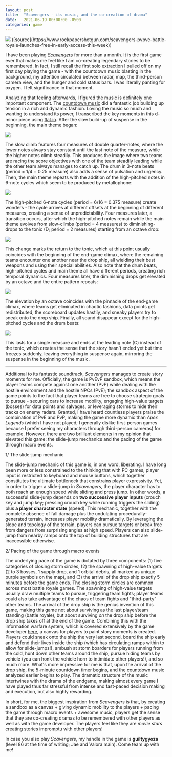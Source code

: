 ```yaml
---
layout: post
title:  "Scavengers - its music, and the co-creation of drama"
date:   2021-06-19 00:00:00 -0500
categories: game
---
```


<img src="/assets/scavengers-early-access.jpeg"/>
([source](https://www.rockpapershotgun.com/scavengers-pvpve-battle-royale-launches-free-in-early-access-this-week))

I have been playing *[Scavengers](https://www.playscavengers.com/en)* for more than a month. It is the first game ever that makes me feel like I am co-creating legendary stories to be remembered. In fact, I still recall the first solo extraction I pulled off on my first day playing the game - with the countdown music blasting in the background, my attention circulated between radar, map, the third-person camera view, and the hunger and cold status bars. I was literally panting for oxygen. I felt significance in that moment.

Analyzing that feeling afterwards, I figured the music is definitely one important component. The [countdown music](https://www.youtube.com/watch?v=bAZei663U0A) did a fantastic job building up tension in a rich and dynamic fashion. Loving the music so much and wanting to understand its power, I transcribed the key moments in this d-minor piece using [flat.io](https://flat.io/my-library). After the slow build-up of suspense in the beginning, the main theme began:

<img src="/assets/scavengers-countdown-1.png"/>

The slow climb features four measures of double quarter-notes, where the lower notes always stay constant until the last note of the measure, while the higher notes climb steadily. This produces the image where two teams are racing the score objectives with one of the team steadily leading while the other team always manages to catch up. The drum in 3-note beats (period = 1/4 = 0.25 measure) also adds a sense of pulsation and urgency. Then, the main theme repeats with the addition of the high-pitched notes in 6-note cycles which seem to be produced by metallophone:

<img src="/assets/scavengers-countdown-2.png"/>

The high-pitched 6-note cycles (period = 6/16 = 0.375 measure) create wonders - the cycle arrives at different offsets at the beginning of different measures, creating a sense of unpredictability. Four measures later, a transition occurs, after which the high-pitched notes remain while the main theme evolves from slow-climbs (period = 4 measures) to diminishing-drops to the tonic (D; period = 2 measures) starting from an octave drop:

<img src="/assets/scavengers-countdown-3.png"/>

This change marks the return to the tonic, which at this point usually coincides with the beginning of the end-game climax, where the remaining teams encounter one another near the drop ship, all wielding their best weapons and using their special abilities. Also note that the drum beats, high-pitched cycles and main theme all have different periods, creating rich temporal dynamics. Four measures later, the diminishing drops get elevated by an octave and the entire pattern repeats:

<img src="/assets/scavengers-countdown-4.png"/>

The elevation by an octave coincides with the pinnacle of the end-game climax, where teams get eliminated in chaotic fashions, data points get redistributed, the scoreboard updates hastily, and sneaky players try to sneak onto the drop ship. Finally, all sound disappear except for the high-pitched cycles and the drum beats:

<img src="/assets/scavengers-countdown-5.png"/>

This lasts for a single measure and ends at the leading note (C) instead of the tonic, which creates the sense that the story hasn't ended yet but time freezes suddenly, leaving everything in suspense again, mirroring the suspense in the beginning of the music.

***

Additional to its fantastic soundtrack, *Scavengers* manages to create story moments for me. Officially, the game is PvEvP sandbox, which means the player teams compete against one another (PvP) while dealing with the hostile environment and the hostile NPCs (PvE); the sandbox aspect of the game points to the fact that player teams are free to choose strategic goals to pursue - securing cars to increase mobility, engaging high-value targets (bosses) for data points and salvages, or leveraging storms to hide their tracks on enemy radars. Granted, I have heard countless players praise the combination of PvE and PvP, making the game more dynamic than *Apex Legends* (which I have not played; I generally dislike first-person games because I prefer seeing my characters through third-person cameras) for example. However, there are two brilliant elements in my opinion that elevated this game: the slide-jump mechanics and the pacing of the game through macro events.

1/ The slide-jump mechanic

The slide-jump mechanic of this game is, in one word, liberating. I have long been more or less constrained to the thinking that with PC games, player input is restricted to keyboard and mouse buttons, which together constitutes the ultimate bottleneck that constrains player expressivity. Yet, in order to trigger a slide-jump in *Scavengers*, the player character has to both reach an enough speed while sliding and press jump. In other words, a successful slide-jump depends on **two successive player inputs** (crouch key and jump key; pressing crouch key while running triggers the sliding) plus **a player character state** (speed). This mechanic, together with the complete absence of fall damage plus the undulating procedurally-generated terrain, increases player mobility dramatically. By leveraging the slope and topology of the terrain, players can pursue targets or break free from dangers from surprising angles at high speed. Players can also slide-jump from nearby ramps onto the top of building structures that are inaccessible otherwise.

2/ Pacing of the game through macro events

The underlying pace of the game is dictated by three components: (1) five categories of closing storm circles, (2) the spawning of high-value targets (2 to 3 bosses, 1 supply drop, and 1 orbital debris, all marked as unique purple symbols on the map), and (3) the arrival of the drop ship exactly 5 minutes before the game ends. The closing storm circles are common across most battle royale games. The spawning of high-value targets usually draw multiple teams to pursue, triggering team fights; player teams could also take advantage of the chaos of team fights and "third-party" other teams. The arrival of the drop ship is the genius invention of this game, making this game not about surviving as the last player/team standing (battle royale), but about surviving *on* the drop ship before the drop ship takes off at the end of the game. Combining this with the information warfare system, which is covered extensively by the game developer [here](https://www.playscavengers.com/en/news/dev-insights-information-warfare), a canvas for players to paint story moments is created. Players could sneak onto the ship the very last second, board the ship early and defend their lives inside the ship (which has circulating ramps within to allow for slide-jumps!), ambush at storm boarders for players running from the cold, hunt down other teams around the ship, pursue hiding teams by vehicle (you can honk the vehicle horn to intimidate other players!), and so much more. What's more impressive for me is that, upon the arrival of the drop ship, the 5-minute countdown timer begins, and the countdown music analyzed earlier begins to play. The dramatic structure of the music intertwines with the drama of the endgame, making almost every game I have played thus far stressful from intense and fast-paced decision making and execution, but also highly rewarding.

In short, for me, the biggest inspiration from *Scavengers* is that, by creating a sandbox as a canvas + giving dynamic mobility to the players + pacing the game through macro events + awesome music, players get the sense that they are co-creating dramas to be remembered with other players as well as with the game developer. The players feel like they are *movie stars* creating stories impromptu with other players!

In case you also play *Scavengers*, my handle in the game is **guiltygyoza** (level 86 at the time of writing; Jae and Valora main). Come team up with me!
